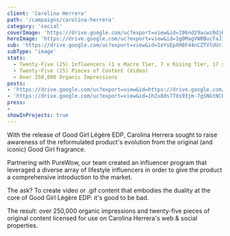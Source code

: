 ```yaml
---
client: 'Carolina Herrera'
path: '/campaigns/carolina-herrera'
category: 'social'
coverImage: 'https://drive.google.com/uc?export=view&id=196nd29acwz0djKzg8rSDDZzjfU5LZAw6'
heroImage: 'https://drive.google.com/uc?export=view&id=1g0MagVW0BucFaJIvkZMg3T55oTB0nuBR'
sub: 'https://drive.google.com/uc?export=view&id=1oYsEpXH8F44nCZTVlUUrJB0_78Y94IWf'
subType: 'image'
stats:
  - Twenty-Five (25) Influencers (1 x Macro Tier, 7 x Rising Tier, 17 x Micro Tier)
  - Twenty-Five (25) Pieces of Content (Video)
  - Over 250,000 Organic Impressions
posts:
- 'https://drive.google.com/uc?export=view&id=https://drive.google.com/uc?export=view&id=1V84ZANLTn5e4RaB0aIBeuuN2KCNMLGUX'
- 'https://drive.google.com/uc?export=view&id=1hZx8ds77Xs93jm-7gSNGtNCPvncXC8nx'
press:
-
showInProjects: true
---
```

  
With the release of Good Girl Légère EDP, Carolina Herrera sought to raise awareness of the reformulated product's evolution from the original (and iconic) Good Girl fragrance.

Partnering with PureWow, our team created an influencer program that leveraged a diverse array of lifestyle influencers in order to give the product a comprehensive introduction to the market.

The ask? To create video or .gif content that embodies the duality at the core of Good Girl Légère EDP: it's good to be bad.

The result: over 250,000 organic impressions and twenty-five pieces of original content licensed for use on Carolina Herrera's web & social properties.